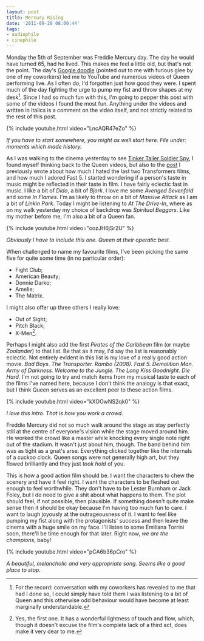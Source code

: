 ```yaml
---
layout: post
title: Mercury Rising
date: '2011-09-20 08:00:44'
tags:
- audiophile
- cinephile
---
```


Monday the 5th of September was Freddie Mercury day. The day he would have turned 65, had he lived. This makes me feel a little old, but that's not the point. The day's [Google doodle] (pointed out to me with furious glee by one of my coworkers) led me to YouTube and numerous videos of Queen performing live. As I often do, I'd forgotten just how good they were. I spent much of the day fighting the urge to pump my fist and throw shapes at my desk[^1]. Since I had so much fun with this, I'm going to pepper this post with some of the videos I found the most fun. Anything under the videos and written in italics is a comment on the video itself, and not strictly related to the rest of this post. 

[Google doodle]: http://www.youtube.com/watch?v=KX2BQM0D01M

<!-- More -->

{% include youtube.html video="LncAQR47eZo" %}

_If you have to start somewhere, you might as well start here. File under: moments which made history._

As I was walking to the cinema yesterday to see [Tinker Tailer Soldier Spy], I found myself thinking back to the Queen videos, but also to the [post] I previously wrote about how much I hated the last two Transformers films, and how much I adored Fast 5. I started wondering if a person's taste in music might be reflected in their taste in film. I have fairly eclectic fast in music. I like a bit of _Dido_, a bit of _Bjork_. I love me some _Avenged Sevenfold_ and some _In Flames_. I'm as likely to throw on a bit of _Massive Attack_ as I am a bit of _Linkin Park_. Today I might be listening to _At The Drive-In_, where as on my walk yesterday my choice of backdrop was _Spiritual Beggars_. Like my mother before me, I'm also a bit of a Queen fan. 

[Tinker Tailer Soldier Spy]: http://tango-lima-delta-romeo.com/post/10360864080/tinker-tailor-soldier-spy
[post]: /2011/08/07/film-related-blog-post

{% include youtube.html video="oozJH6jSr2U" %}

_Obviously I have to include this one. Queen at their operatic best._

When challenged to name my favourite films, I've been picking the same five for quite some time (in no particular order): 

  * Fight Club;
  * American Beauty;
  * Donnie Darko;
  * Amelie;
  * The Matrix.
  
I might also offer up three others I really love: 

  * Out of Sight;
  * Pitch Black;
  * X-Men[^2].

Perhaps I might also add the first _Pirates of the Caribbean_ film (or maybe _Zoolander_) to that list. Be that as it may, I'd say the list is reasonably eclectic. Not entirely evident in this list is my love of a really good action movie. _Bad Boys_. _The Transporter. Rambo (2008). Fast 5. Demolition Man. Army of Darkness. Welcome to the Jungle. The Long Kiss Goodnight. Die Hard._ I'm not going to try and match items from my musical taste to each of the films I've named here, because I don't think the analogy is that exact, but I think Queen serves as an excellent peer to these action films. 

{% include youtube.html video="kXOOwNS2qk0" %}

_I love this intro. That is how you work a crowd._

Freddie Mercury did not so much walk around the stage as stay perfectly still at the centre of everyone's vision while the stage moved around him. He worked the crowd like a master while knocking every single note right out of the stadium. It wasn't just about him, though. The band behind him was as tight as a gnat's arse. Everything clicked together like the internals of a cuckoo clock. Queen songs were not generally high art, but they flowed brilliantly and they just _took hold_ of you.  

This is how a good action film should be. I want the characters to chew the scenery and have it feel right. I want the characters to be fleshed out enough to feel worthwhile. They don't have to be Lester Burnham or Jack Foley, but I do need to give a shit about what happens to them. The plot should feel, if not possible, then plausible. If something doesn't quite make sense then it should be okay because I'm having too much fun to care. I want to laugh joyously at the outrageousness of it. I want to feel like pumping my fist along with the protagonists' success and then leave the cinema with a huge smile on my face. I'll listen to some Emilíana Torrini soon, there'll be time enough for that later. Right now, _we are the champions_, baby! 

{% include youtube.html video="pCA6b36pCro" %}

_A beautiful, melancholic and very appropriate song. Seems like a good place to stop._

[^1]: For the record: conversation with my coworkers has revealed to me that had I done so, I could simply have told them I was listening to a bit of Queen and this otherwise odd behaviour would have become at least marginally understandable.  

[^2]: Yes, the first one. It has a wonderful lightness of touch and flow, which, though it doesn't excuse the film's complete lack of a third act, does make it very dear to me.
